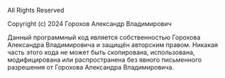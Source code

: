All Rights Reserved

Copyright (c) 2024 Горохов Александр Владимирович

Данный программный код является собственностью Горохова Александра Владимировича и защищён авторским правом. Никакая часть этого кода не может быть скопирована, использована, модифицирована или распространена без явного письменного разрешения от Горохова Александра Владимировича.
